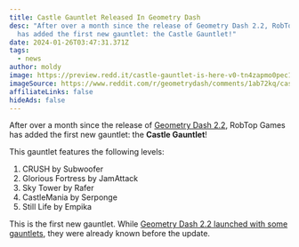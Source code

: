 ```yaml
---
title: Castle Gauntlet Released In Geometry Dash
desc: "After over a month since the release of Geometry Dash 2.2, RobTop Games
  has added the first new gauntlet: the Castle Gauntlet!"
date: 2024-01-26T03:47:31.371Z
tags:
  - news
author: moldy
image: https://preview.redd.it/castle-gauntlet-is-here-v0-tn4zapmo0pec1.jpeg?width=640&crop=smart&auto=webp&s=bcf7e97be8790bd8a42e868f53a1487b58c1def1
imageSource: https://www.reddit.com/r/geometrydash/comments/1ab72kq/castle_gauntlet_is_here/
affiliateLinks: false
hideAds: false
---
```

After over a month since the release of [Geometry Dash 2.2](/posts/geometry-dash-2-2-released/), RobTop Games has added the first new gauntlet: the **Castle Gauntlet**!

This gauntlet features the following levels:

1. CRUSH by Subwoofer
2. Glorious Fortress by JamAttack
3. Sky Tower by Rafer
4. CastleMania by Serponge
5. Still Life by Empika

This is the first new gauntlet. While [Geometry Dash 2.2 launched with some gauntlets](/posts/geometry-dash-2-2-world-galaxy-universe-gauntlets/), they were already known before the update.